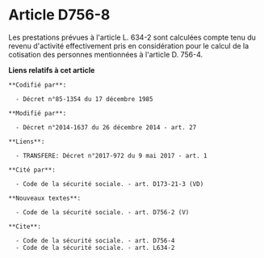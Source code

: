 # Article D756-8

Les prestations prévues à l'article L. 634-2 sont calculées compte tenu du revenu d'activité effectivement pris en
considération pour le calcul de la cotisation des personnes mentionnées à l'article D. 756-4.

**Liens relatifs à cet article**

	**Codifié par**:

	  - Décret n°85-1354 du 17 décembre 1985

	**Modifié par**:

	  - Décret n°2014-1637 du 26 décembre 2014 - art. 27

	**Liens**:

	  - TRANSFERE: Décret n°2017-972 du 9 mai 2017 - art. 1

	**Cité par**:

	  - Code de la sécurité sociale. - art. D173-21-3 (VD)

	**Nouveaux textes**:

	  - Code de la sécurité sociale. - art. D756-2 (V)

	**Cite**:

	  - Code de la sécurité sociale. - art. D756-4
	  - Code de la sécurité sociale. - art. L634-2
